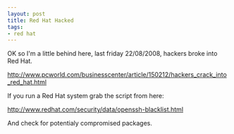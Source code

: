 ```yaml
--- 
layout: post
title: Red Hat Hacked
tags: 
- red hat
---
```

OK so I'm a little behind here, last friday 22/08/2008, hackers broke into Red Hat.

<a href="http://www.pcworld.com/businesscenter/article/150212/hackers_crack_into_red_hat.html">http://www.pcworld.com/businesscenter/article/150212/hackers_crack_into_red_hat.html</a>

If you run a Red Hat system grab the script from here:

<a href="http://www.redhat.com/security/data/openssh-blacklist.html">http://www.redhat.com/security/data/openssh-blacklist.html</a>

And check for potentialy compromised packages.
